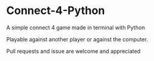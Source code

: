 # Connect-4-Python
 A simple connect 4 game made in terminal with Python

Playable against another player or against the computer.

Pull requests and issue are welcome and appreciated